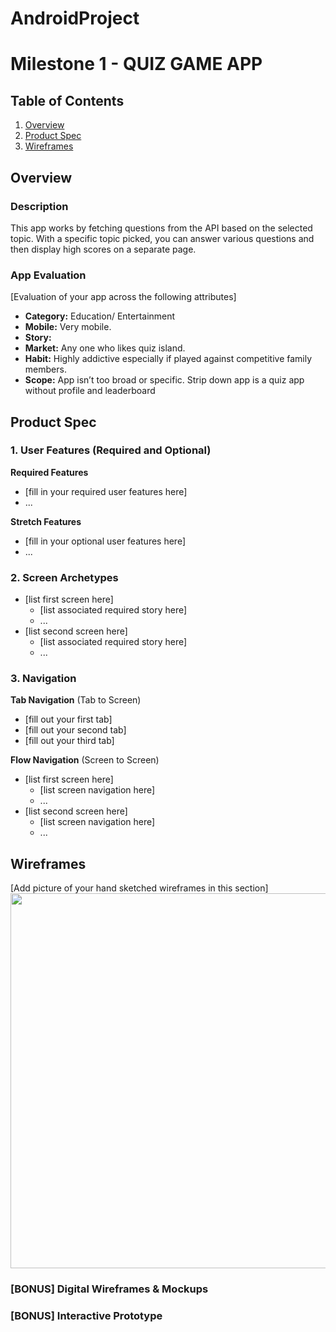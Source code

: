 # AndroidProject

# Milestone 1 - QUIZ GAME APP

## Table of Contents

1. [Overview](#Overview)
1. [Product Spec](#Product-Spec)
1. [Wireframes](#Wireframes)

## Overview

### Description

This app works by fetching questions from the API based on the selected topic.
With a specific topic picked, you can answer various questions and then display high scores on a separate page.

### App Evaluation

[Evaluation of your app across the following attributes]
- **Category:** Education/ Entertainment
- **Mobile:** Very mobile.
- **Story:**
- **Market:** Any one who likes quiz island.
- **Habit:** Highly addictive especially if played against competitive family members.
- **Scope:** App isn’t too broad or specific. Strip down app is a quiz app without profile and leaderboard

## Product Spec

### 1. User Features (Required and Optional)

**Required Features**

* [fill in your required user features here]
* ...

**Stretch Features**

* [fill in your optional user features here]
* ...

### 2. Screen Archetypes

- [list first screen here]
  - [list associated required story here]
  - ...
- [list second screen here]
  - [list associated required story here]
  - ...

### 3. Navigation

**Tab Navigation** (Tab to Screen)

* [fill out your first tab]
* [fill out your second tab]
* [fill out your third tab]

**Flow Navigation** (Screen to Screen)

- [list first screen here]
  - [list screen navigation here]
  - ...
- [list second screen here]
  - [list screen navigation here]
  - ...

## Wireframes

[Add picture of your hand sketched wireframes in this section]
<img src="YOUR_WIREFRAME_IMAGE_URL" width=600>

### [BONUS] Digital Wireframes & Mockups

### [BONUS] Interactive Prototype
